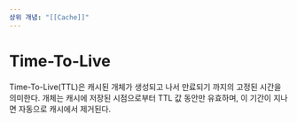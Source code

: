 ```yaml
---
상위 개념: "[[Cache]]"
---
```

# Time-To-Live 
Time-To-Live(TTL)은 캐시된 개체가 생성되고 나서 만료되기 까지의 고정된 시간을 의미한다. 개체는 캐시에 저장된 시점으로부터 TTL 값 동안만 유효하며, 이 기간이 지나면 자동으로 캐시에서 제거된다.